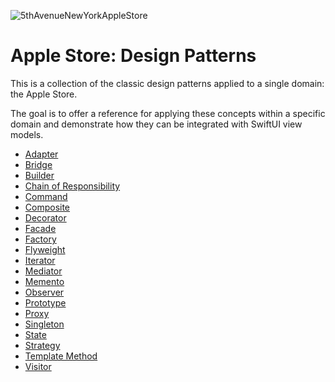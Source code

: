 ![5thAvenueNewYorkAppleStore](https://github.com/user-attachments/assets/386bae20-b662-470b-97a1-83b7ee367dfc)

# Apple Store: Design Patterns

This is a collection of the classic design patterns applied to a single domain: the Apple Store.

The goal is to offer a reference for applying these concepts within a specific domain and demonstrate how they can be integrated with SwiftUI view models.

- [Adapter](https://github.com/shaun-culver/AppleStore/blob/main/AppleStoreAdapter/README.md)
- [Bridge](https://github.com/shaun-culver/AppleStore/blob/main/AppleStoreBridge/README.md)
- [Builder](https://github.com/shaun-culver/AppleStore/blob/main/AppleStoreBuilder/README.md)
- [Chain of Responsibility](https://github.com/shaun-culver/AppleStore/blob/main/AppleStoreChainOfResponsibility/README.md)
- [Command](https://github.com/shaun-culver/AppleStore/blob/main/AppleStoreCommand/README.md)
- [Composite](https://github.com/shaun-culver/AppleStore/blob/main/AppleStoreComposite/README.md)
- [Decorator](https://github.com/shaun-culver/AppleStore/blob/main/AppleStoreDecorator/README.md)
- [Facade](https://github.com/shaun-culver/AppleStore/blob/main/AppleStoreFacade/README.md)
- [Factory](https://github.com/shaun-culver/AppleStore/blob/main/AppleStoreFactory/README.md)
- [Flyweight](https://github.com/shaun-culver/AppleStore/blob/main/AppleStoreFlyweight/README.md)
- [Iterator](https://github.com/shaun-culver/AppleStore/blob/main/AppleStoreIterator/README.md)
- [Mediator](https://github.com/shaun-culver/AppleStore/blob/main/AppleStoreMediator/README.md)
- [Memento](https://github.com/shaun-culver/AppleStore/blob/main/AppleStoreMemento/README.md)
- [Observer](https://github.com/shaun-culver/AppleStore/blob/main/AppleStoreObserver/README.md)
- [Prototype](https://github.com/shaun-culver/AppleStore/blob/main/AppleStorePrototype/README.md)
- [Proxy](https://github.com/shaun-culver/AppleStore/blob/main/AppleStoreProxy/README.md)
- [Singleton](https://github.com/shaun-culver/AppleStore/blob/main/AppleStoreSingleton/README.md)
- [State](https://github.com/shaun-culver/AppleStore/blob/main/AppleStoreState/README.md)
- [Strategy](https://github.com/shaun-culver/AppleStore/blob/main/AppleStoreStrategy/README.md)
- [Template Method](https://github.com/shaun-culver/AppleStore/blob/main/AppleStoreTemplateMethod/README.md)
- [Visitor](https://github.com/shaun-culver/AppleStore/blob/main/AppleStoreVisitor/README.md)

<br />
